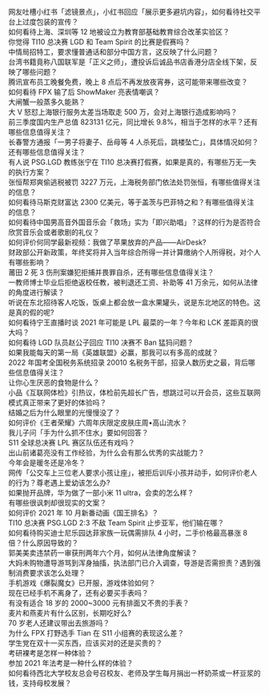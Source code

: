 网友吐槽小红书「滤镜景点」，小红书回应「展示更多避坑内容」，如何看待社交平台上过度包装的宣传？  
如何看待上海、深圳等 12 地被设立为教育部基础教育综合改革实验区？  
你觉得 TI10 总决赛 LGD 和 Team Spirit 的比赛是假赛吗？  
中情局招特工，要求懂普通话和部分中国方言，这反映了什么问题？  
台湾书籍竟称八国联军是「正义之师」，遭投诉后诚品书店香港分店全线下架，反映了哪些问题？  
腾讯宣布员工晚餐免费，晚上 8 点后不再发放夜宵券，这可能带来哪些改变？  
如何看待 FPX 输了后 ShowMaker 亮表情嘲讽？  
大闸蟹一般蒸多久能熟？  
大 V 怒怼上海银行服务太差当场取走 500 万，会对上海银行造成影响吗？  
前三季度国内生产总值 823131 亿元，同比增长 9.8%，相当于怎样的水平？还有哪些信息值得关注？  
长春警方通报「一男子将妻子、岳母等 4 人杀死后，跳楼坠亡」，具体情况如何？还有哪些信息值得关注？  
有人说 PSG.LGD 教练张宁在 TI10 总决赛打假赛，如果是真的，有哪些万无一失的执行方案？  
张恒帮郑爽偷逃税被罚 3227 万元，上海税务部门依法处罚张恒，有哪些值得关注的信息？  
如何看待马斯克财富达 2300 亿美元，等于盖茨与巴菲特之和？有哪些值得关注的信息？  
如何看待中国男高音外国音乐会「救场」实为「即兴助唱」？这样的行为是否符合欣赏音乐会或者歌剧的礼仪？  
如何评价何同学最新视频：我做了苹果放弃的产品——AirDesk?  
财政部公开新政策，年终奖将并入当年综合所得一并计算缴纳个人所得税，对个人有哪些影响？  
莆田 2 死 3 伤刑案嫌犯拒捕并畏罪自杀，还有哪些信息值得关注？  
一教师博士毕业后拒绝返校任教，被判退还工资、补助等 41 万余元，如何从法律的角度进行解读？  
听说在东北招待客人吃饭，饭桌上都会放一盒水果罐头，说是东北地区的特色。这是真的假的呢?  
如何看待宁王直播时谈 2021 年可能是 LPL 最菜的一年？今年和 LCK 差距真的很大吗？  
如何看待 LGD 队员赵公子回应 TI10 决赛不 Ban 猛犸问题？  
如果我能每天的第一局《英雄联盟》必赢，那我可以有多高的成就？  
2022 年国考全国税务系统招录 20010 名税务干部，招录人数历史之最，背后哪些信息值得关注？  
让你心生厌恶的食物是什么？  
小品《互联网体检》引热议，体检前先超长广告，想跳过可以开会员，这些互联网模式真正带来了更好的体验吗？  
结婚之后为什么眼里的光慢慢没了？  
如何评价《王者荣耀》六周年庆限定皮肤庄周•高山流水？  
我儿子问「手为什么抓不住水」要如何回答？  
S11 全球总决赛 LPL 赛区队伍还有戏吗？  
出山前诸葛亮没有工作经验，为什么会有那么优秀的实战能力？  
今年会是暖冬还是冷冬？  
网传「公交车上三位老人要求小孩让座」，被拒后训斥小孩并动手，如何评价老人的行为？尊老遇上爱幼该怎么办?  
如果抛开品牌，华为做了一部小米 11 ultra，会卖的怎么样？  
有哪些很讽刺却很现实的文案？  
如何评价 2021 年 10 月新番动画《国王排名》？  
TI10 总决赛 PSG.LGD 2:3 不敌 Team Spirit 止步亚军，他们输在哪？  
如何看待购买迪士尼乐园达菲家族一玩偶需排队 4 小时，二手价格最高暴涨 8 倍？什么原因导致的？  
郭美美卖违禁药一审获刑两年六个月，如何从法律角度解读？  
大妈未购物遭导游骂到浑身抽搐，执法部门已介入调查，导游是否需担责？遇到强制消费要求该怎么处理？  
手机游戏《爆裂魔女》已开服，游戏体验如何？  
现在已经手机不离身了，还有必要买手表吗？  
有没有适合 18 岁的 2000~3000 元有排面又不贵的手表？  
麦片和燕麦片有什么区别，长期吃好么?  
70 岁老人还建议带出去旅游吗？  
为什么 FPX 打野选手 Tian 在 S11 小组赛的表现这么差？  
学生党在双十一买东西，应该买对的还是买贵的？  
考研裸考是怎样一种体验？  
参加 2021 年法考是一种什么样的体验？  
如何看待西北大学校友总会号召校友、老师及学生每月捐出一杯奶茶或一杯豆浆的钱，支持母校发展？  
